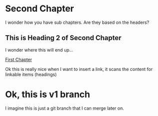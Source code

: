 # Second Chapter

I wonder how you have sub chapters. Are they based on the headers?

## This is Heading 2 of Second Chapter

I wonder where this will end up...

[First Chapter](/chapter1.md "oh this is nice")

Ok this is really nice when I want to insert a link, it scans the content for linkable items \(headings\)

# Ok, this is v1 branch

I imagine this is just a git branch that I can merge later on.



